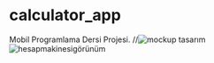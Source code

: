 # calculator_app
Mobil Programlama Dersi Projesi.
//![mockup tasarım](https://user-images.githubusercontent.com/128483688/236675365-3f317be3-63e3-4577-a644-651a6f89f362.png)
![hesapmakinesigörünüm](https://user-images.githubusercontent.com/128483688/236675414-673c64bd-ce8d-4757-9f71-709ddca4032d.png)
